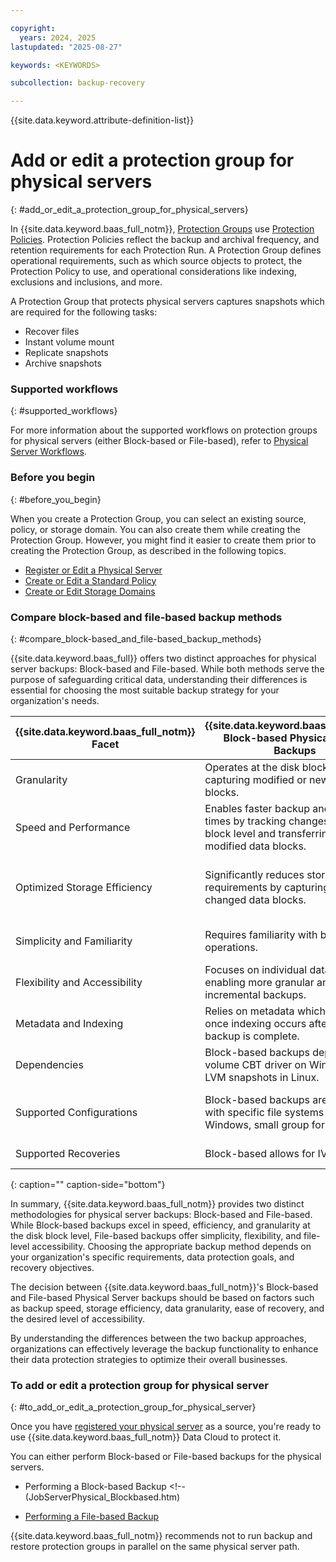 ```yaml
---

copyright:
  years: 2024, 2025
lastupdated: "2025-08-27"

keywords: <KEYWORDS>

subcollection: backup-recovery

---
```


{{site.data.keyword.attribute-definition-list}}

# Add or edit a protection group for physical servers
{: #add_or_edit_a_protection_group_for_physical_servers}


In {{site.data.keyword.baas_full_notm}}, [Protection Groups](/docs/backup-recovery?topic=backup-recovery-protection-groups) use [Protection Policies](/docs/backup-recovery?topic=backup-recovery-baas-policy-creation). Protection Policies reflect the backup and archival frequency, and retention requirements for each Protection Run. A Protection Group defines operational requirements, such as which source objects to protect, the Protection Policy to use, and operational considerations like indexing, exclusions and inclusions, and more.

A Protection Group that protects physical servers captures snapshots which are required for the following tasks:

*   Recover files
*   Instant volume mount
*   Replicate snapshots
*   Archive snapshots

### Supported workflows
{: #supported_workflows}

For more information about the supported workflows on protection groups for physical servers (either Block-based or File-based), refer to [Physical Server Workflows](/docs/backup-recovery?topic=backup-recovery-supported_workflows_and_external_targets#physical_server_workflows).

### Before you begin
{: #before_you_begin}

When you create a Protection Group, you can select an existing source, policy, or storage domain. You can also create them while creating the Protection Group. However, you might find it easier to create them prior to creating the Protection Group, as described in the following topics.

*   [Register or Edit a Physical Server](/docs/backup-recovery?topic=backup-recovery-register-or-edit-a-physical-server)
*   [Create or Edit a Standard Policy](/docs/backup-recovery?topic=backup-recovery-create_or_edit_a_standard_policy)
*   [Create or Edit Storage Domains](/docs/backup-recovery?topic=backup-recovery-create_or_edit_storage_domains)

### Compare block-based and file-based backup methods
{: #compare_block-based_and_file-based_backup_methods}

{{site.data.keyword.baas_full}} offers two distinct approaches for physical server backups: Block-based and File-based. While both methods serve the purpose of safeguarding critical data, understanding their differences is essential for choosing the most suitable backup strategy for your organization's needs.


| {{site.data.keyword.baas_full_notm}} Facet | {{site.data.keyword.baas_full_notm}} Block-based Physical Server Backups | {{site.data.keyword.baas_full_notm}} File-based Physical Server Backups |
| --- | --- | --- |
| Granularity | Operates at the disk block level, capturing modified or new data blocks. | Operates at the file level, preserving entire files for backup and recovery. |
| Speed and Performance | Enables faster backup and recovery times by tracking changes at the block level and transferring only modified data blocks. | Offers straightforward backup and recovery operations, relying on the identification and preservation of entire files. |
| Optimized Storage Efficiency | Significantly reduces storage requirements by capturing only the changed data blocks. | File-based backups rely on deduplication within the storage domain for optimization. It provides file-level accessibility, allowing selective recovery. |
| Simplicity and Familiarity | Requires familiarity with block-level operations. | Follows traditional file-level backup approaches that administrators are accustomed to. |
| Flexibility and Accessibility | Focuses on individual data blocks, enabling more granular and incremental backups. | Ensures the accessibility of individual files and directories, simplifying selective recovery. |
| Metadata and Indexing | Relies on metadata which is available once indexing occurs after the backup is complete. | Includes comprehensive metadata and indexing capabilities for quick search and file location. |
| Dependencies | Block-based backups depend on the volume CBT driver on Windows and LVM snapshots in Linux. | No dependency in the case of file-based backups. |
| Supported Configurations | Block-based backups are supported with specific file systems (NTFS for Windows, small group for Linux x64). | File-based backups are less restrictive and can work with a wider range of filesystems and operating systems (AIX etc) |
| Supported Recoveries | Block-based allows for IVM recovery, | File-based only allows for File-level recovery. |
{: caption="" caption-side="bottom"}

In summary, {{site.data.keyword.baas_full_notm}} provides two distinct methodologies for physical server backups: Block-based and File-based. While Block-based backups excel in speed, efficiency, and granularity at the disk block level, File-based backups offer simplicity, flexibility, and file-level accessibility. Choosing the appropriate backup method depends on your organization's specific requirements, data protection goals, and recovery objectives.

The decision between {{site.data.keyword.baas_full_notm}}'s Block-based and File-based Physical Server backups should be based on factors such as backup speed, storage efficiency, data granularity, ease of recovery, and the desired level of accessibility.

By understanding the differences between the two backup approaches, organizations can effectively leverage the backup functionality to enhance their data protection strategies to optimize their overall businesses.

### To add or edit a protection group for physical server
{: #to_add_or_edit_a_protection_group_for_physical_server}

Once you have [registered your physical server](/docs/backup-recovery?topic=backup-recovery-register-or-edit-a-physical-server) as a source, you're ready to use {{site.data.keyword.baas_full_notm}} Data Cloud to protect it.

You can either perform Block-based or File-based backups for the physical servers.

*   Performing a Block-based Backup <!--(JobServerPhysical_Blockbased.htm)

*   [Performing a File-based Backup](/docs/backup-recovery?topic=backup-recovery-protect_a_physical_server_file-based)


{{site.data.keyword.baas_full_notm}} recommends not to run backup and restore protection groups in parallel on the same physical server path.
